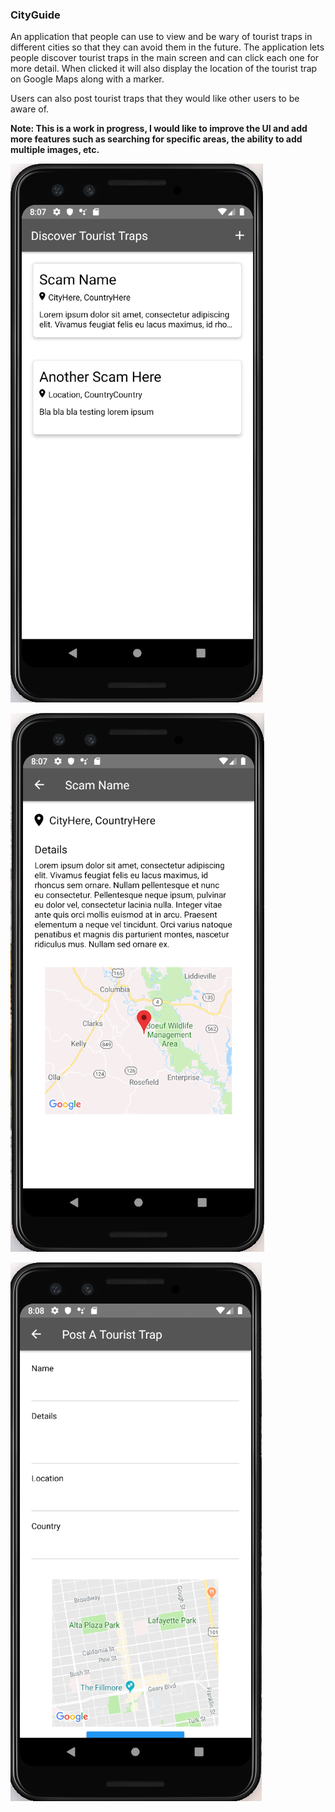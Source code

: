 ### CityGuide

An application that people can use to view and be wary of tourist
traps in different cities so that they can avoid them in the future.
The application lets people discover tourist traps in the main screen
and can click each one for more detail. When clicked it will also
display the location of the tourist trap on Google Maps along with a marker.


Users can also post tourist traps that they would like other users to be aware of.

**Note: This is a work in progress, I would like to improve the UI and add more features such as searching for specific areas, the ability to add multiple images, etc.**


![Discover Page](images/discover.png)


![Detail Page](images/detail.png)


![Posting Page](images/post.png)
